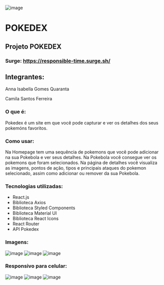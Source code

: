 ![image](https://labenu.notion.site/image/https%3A%2F%2Fs3-us-west-2.amazonaws.com%2Fsecure.notion-static.com%2F74d364ac-12ec-48f8-a71c-8ab2e4230be1%2F115599641-3874f700-a2b2-11eb-842f-263b22b00be2.png?table=block&id=510e3847-66ae-447c-ae5e-92bf62bb0efe&spaceId=f97190af-c9c2-4592-9ae2-6311b6b728de&width=2000&userId=&cache=v2)
# POKEDEX
## Projeto POKEDEX
### Surge: https://responsible-time.surge.sh/

## Integrantes:
Anna Isabella Gomes Quaranta

Camila Santos Ferreira

### O que é:
Pokedex é um site em que você pode capturar e ver os detalhes dos seus pokemóns favoritos.

### Como usar: 
Na Homepage tem uma sequência de pokemons que você pode adicionar na sua Pokebola e ver seus detalhes.
Na Pokebola você consegue ver os pokemons que foram selecionados.
Na página de detalhes você visualiza as imagens, pontos de ação, tipos e principais ataques do pokemon selecionado, assim como adicionar ou remover da sua Pokebola.

### Tecnologias utilizadas:
* React.js
* Biblioteca Axios
* Biblioteca Styled Components
* Biblioteca Material UI
* Biblioteca React Icons
* React Router
* API Pokedex

### Imagens:
![image](https://media.discordapp.net/attachments/921261225747292221/929447470755348600/unknown.png?width=1025&height=466)
![image](https://media.discordapp.net/attachments/921261225747292221/929447705393111050/unknown.png?width=1021&height=468)
![image](https://media.discordapp.net/attachments/921261225747292221/929447892962410516/unknown.png?width=1025&height=466)

### Responsivo para celular: 

![image](https://media.discordapp.net/attachments/921261225747292221/929448249964785784/unknown.png?width=262&height=468)
![image](https://media.discordapp.net/attachments/921261225747292221/929448391665135697/unknown.png?width=261&height=468)
![image](https://media.discordapp.net/attachments/921261225747292221/929448557008793630/unknown.png?width=261&height=468)
